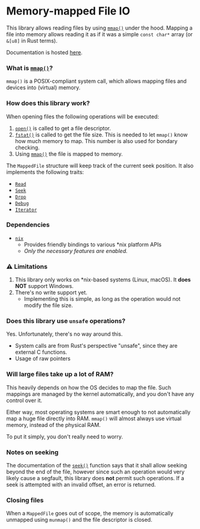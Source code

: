 # Memory-mapped File IO

This library allows reading files by using [`mmap()`](https://en.wikipedia.org/wiki/Mmap) under the hood.
Mapping a file into memory allows reading it as if it was a simple `const char*` array (or `&[u8]` in Rust terms).

Documentation is hosted [here](https://br0kenpixel.github.io/mapped_fileio/mapped_fileio/).

### What is [`mmap()`](https://en.wikipedia.org/wiki/Mmap)?
`mmap()` is a POSIX-compliant system call, which allows mapping files and devices into (virtual) memory.

### How does this library work?
When opening files the following operations will be executed:
1. [`open()`](https://man7.org/linux/man-pages/man2/open.2.html) is called to get a file descriptor.
2. [`fstat()`](https://linux.die.net/man/2/fstat) is called to get the file size. This is needed to let `mmap()` know how much memory to map. This number is also used for bondary checking.
2. Using [`mmap()`](https://en.wikipedia.org/wiki/Mmap) the file is mapped to memory.

The `MappedFile` structure will keep track of the current seek position.
It also implements the following traits:
- [`Read`](https://doc.rust-lang.org/std/io/trait.Read.html)
- [`Seek`](https://doc.rust-lang.org/std/io/trait.Seek.html)
- [`Drop`](https://doc.rust-lang.org/std/ops/trait.Drop.html)
- [`Debug`](https://doc.rust-lang.org/std/fmt/trait.Debug.html)
- [`Iterator`](https://doc.rust-lang.org/std/iter/trait.Iterator.html)

### Dependencies
- [`nix`](https://crates.io/crates/nix)
    - Provides friendly bindings to various *nix platform APIs
    - *Only the necessary features are enabled.*

### ⚠️ Limitations
1. This library only works on *nix-based systems (Linux, macOS). It __does NOT__ support Windows.
2. There's no write support yet.
    - Implementing this is simple, as long as the operation would not modify the file size.

### Does this library use `unsafe` operations?
Yes. Unfortunately, there's no way around this.
- System calls are from Rust's perspective "unsafe", since they are external C functions.
- Usage of raw pointers

### Will large files take up a lot of RAM?
This heavily depends on how the OS decides to map the file. Such mappings are managed by the kernel automatically, and you don't have any control over it.

Either way, most operating systems are smart enough to not automatically map a huge file directly into RAM. `mmap()` will almost always use virtual memory, instead of the physical RAM.

To put it simply, you don't really need to worry.

### Notes on seeking
The documentation of the [`seek()`](https://doc.rust-lang.org/std/io/trait.Seek.html#tymethod.seek) function says that it shall allow
seeking beyond the end of the file, however since such an operation would very likely cause a segfault, this library does __not__ permit such operations. If a seek is attempted with an invalid offset, an error is returned.
### Closing files
When a `MappedFile` goes out of scope, the memory is automatically unmapped using `munmap()` and the file descriptor is closed.